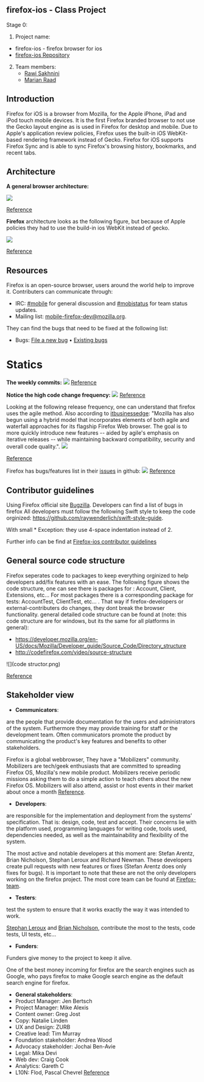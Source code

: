 
## firefox-ios - Class Project

Stage 0:

1. Project name: 
  - firefox-ios - firefox browser for ios
  - [firefox-ios Repository](https://github.com/mozilla/firefox-ios)
2. Team members:
    - [Rawi Sakhnini](https://github.com/rawisa)
    - [Marian Raad](https://github.com/marianera)
	


## Introduction

Firefox for iOS is a browser from Mozilla, for the Apple iPhone, iPad and iPod touch mobile devices.
It is the first Firefox branded browser to not use the Gecko layout engine as is used in Firefox for desktop and mobile. Due to Apple's application review policies, Firefox uses the built-in iOS WebKit-based rendering framework instead of Gecko.
Firefox for iOS supports Firefox Sync and is able to sync Firefox's browsing history, bookmarks, and recent tabs.

## Architecture

**A general browser architecture:**

![](general.jpg)

[Reference](http://image.slidesharecdn.com/web-browserarchitecture-150609231155-lva1-app6892/95/web-browser-architecture-2-638.jpg?cb=1433891674)


**Firefox** architecture looks as the following figure, but because of Apple policies they had to use the build-in ios WebKit instead of gecko.

![](firefox-diagram.jpg)

[Reference](http://www.shinylight.com/wp-content/uploads/2009/09/11.jpg)


## Resources 

Firefox is an open-source browser, users around the world help to improve it.
Contributers can communicate through: 
* IRC:            [#mobile](https://wiki.mozilla.org/IRC) for general discussion and [#mobistatus](https://wiki.mozilla.org/IRC) for team status updates.
* Mailing list:   [mobile-firefox-dev@mozilla.org](https://mail.mozilla.org/listinfo/mobile-firefox-dev).

They can find the bugs that need to be fixed at the following list:

* Bugs:           [File a new bug](https://bugzilla.mozilla.org/enter_bug.cgi?bug_file_loc=http%3A%2F%2F&bug_ignored=0&op_sys=iOS%20&product=Firefox%20for%20iOS&rep_platform=All) • [Existing bugs](https://bugzilla.mozilla.org/describecomponents.cgi?product=Firefox%20for%20iOS) 



# Statics


**The weekly commits:**
![](commit-cont.png)
[Reference](https://github.com/mozilla/firefox-ios/graphs/commit-activity)


**Notice the high code change frequency:**
![](code-freq-statics.png)
[Reference](https://github.com/mozilla/firefox-ios/graphs/code-frequency)


Looking at the following release frequency, one can understand that firefox uses the agile method.
Also according to [itbusinessedge](http://www.itbusinessedge.com/cm/blogs/all/mozilla-takes-hybrid-approach-to-agile-software-development/?cs=38988):
"Mozilla has also begun using a hybrid model that incorporates elements of both agile and waterfall approaches for its flagship Firefox Web browser. The goal is to more quickly introduce new features -- aided by agile's emphasis on iterative releases -- while maintaining backward compatibility, security and overall code quality.".
![](release-statics.png)

[Reference](https://github.com/mozilla/firefox-ios/releases)



Firefox has bugs/features list in their [issues](https://github.com/mozilla/firefox-ios/issues) in github:
![](issues.png)
[Reference](https://github.com/mozilla/firefox-ios/issues)

## Contributor guidelines

Using Firefox official site [Bugzilla](https://bugzilla.mozilla.org/). Developers can find a list of bugs in firefox
All developers must follow the following Swift style to keep the code orginized: https://github.com/raywenderlich/swift-style-guide.

With small * Exception: they use 4-space indentation instead of 2.

Further info can be find at [Firefox-ios contributor guidelines](https://github.com/mozilla/firefox-ios#contributor-guidelines)


## General source code structure

Firefox seperates code to packages to keep everything orginized to help developers add/fix features with an ease.
The following figure shows the code structure, one can see there is packages for : Account, Client, Extensions, etc... 
For most packages there is a corresponding package for tests:  AccountTest, ClientTest, etc... . That way if firefox-developers or external-contributers do changes, they dont break the browser functionality.
general detailed code structure can be found at (note: this code structure are for windows, but its the same for all platforms in general):
* https://developer.mozilla.org/en-US/docs/Mozilla/Developer_guide/Source_Code/Directory_structure
* http://codefirefox.com/video/source-structure

![](code structor.png)

[Reference](https://github.com/mozilla/firefox-ios)


## Stakeholder view
* **Communicators**:

 are the people that provide documentation for the users and administrators of the system.
 Furthermore they may provide training for staff or the development team.
 Often communicators promote the product by communicating the product's key features and benefits to other stakeholders.

 Firefox is a global webbrowser, They have a "Mobilizers" community. Mobilizers are tech/geek enthusiasts that are committed to spreading Firefox OS, Mozilla's new mobile product. Mobilizers receive periodic missions asking them to do a simple action to teach others about the new Firefox OS. Mobilizers will also attend, assist or host events in their market about once a month [Reference](https://wiki.mozilla.org/FirefoxOS/Community/Mobilizers).

* **Developers**:

 are responsible for the implementation and deployment from the systems' specification.
 That is: design, code, test and accept.
 Their concerns lie with the platform used, programming languages for writing code, tools used, dependencies needed, as well as the maintainability and flexibility of the system.

 The most active and notable developers at this moment are: Stefan Arentz, Brian Nicholson, Stephan Leroux and Richard Newman. These developers create pull requests with new features or fixes (Stefan Arentz does only fixes for bugs). It is important to note that these are not the only developers working on the firefox project. The most core team can be found at [Firefox-team](https://wiki.mozilla.org/Firefox/Team/whois).


* **Testers**:

 test the system to ensure that it works exactly the way it was intended to work.
 
 [Stephan Leroux](https://github.com/sleroux) and [Brian Nicholson](https://github.com/thebnich), contribute the most to the tests, code tests, UI tests, etc... 

* **Funders**:

 Funders give money to the project to keep it alive.
 
 One of the best money incoming for firefox are the search engines such as Google, who pays firefox to make Google search engine as the default search engine for firefox.
 
* **General stakeholders**:
 * Product Manager: Jen Bertsch
 * Project Manager: Mike Alexis
 * Content owner: Greg Jost
 * Copy: Natalie Linden
 * UX and Design: ZURB
 * Creative lead: Tim Murray
 * Foundation stakeholder: Andrea Wood
 * Advocacy stakeholder: Jochai Ben-Avie
 * Legal: Mika Devi
 * Web dev: Craig Cook
 * Analytics: Gareth C
 * L10N: Flod, Pascal Chevrel
 [Reference](https://wiki.mozilla.org/Websites/Mozilla.org/Smart_On)